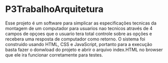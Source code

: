 # P3TrabalhoArquitetura
Esse projeto é um software para simplicar as especificações tecnicas da montagem de um computador para usuarios nao tecnicos através de 4 campos de opçoes que o usuario tera total controle sobre as opções e recebera uma resposta de computador como retorno.
O sistema foi construido usando HTML, CSS e JavaScript, portanto para a execução basta fazer o donwload do projeto e abrir o arquivo index.HTML no browser que ele ira funcionar corretamente para testes.
